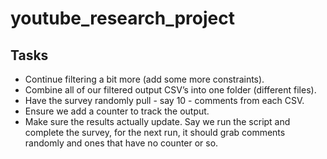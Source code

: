 # youtube_research_project

## Tasks
- Continue filtering a bit more (add some more constraints).
- Combine all of our filtered output CSV’s into one folder (different files).
- Have the survey randomly pull - say 10 - comments from each CSV.
- Ensure we add a counter to track the output.
- Make sure the results actually update. Say we run the script and complete the survey, for the next run, it should grab comments randomly and ones that have no counter or so.
